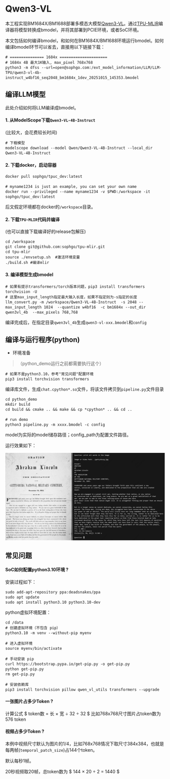# Qwen3-VL

本工程实现BM1684X/BM1688部署多模态大模型[Qwen3-VL](https://www.modelscope.cn/models/Qwen/Qwen3-VL-4B-Instruct)。通过[TPU-MLIR](https://github.com/sophgo/tpu-mlir)编译器将模型转换成bmodel，并将其部署到PCIE环境，或者SoC环境。

本文包括如何编译bmodel，和如何在BM1684X/BM1688环境运行bmodel。如何编译bmodel环节可以省去，直接用以下链接下载：

``` shell
# =============== 1684x =====================
# 1684x 4B 最大1K输入, max_pixel 768x768
python3 -m dfss --url=open@sophgo.com:/ext_model_information/LLM/LLM-TPU/qwen3-vl-4b-instruct_w4bf16_seq2048_bm1684x_1dev_20251015_145353.bmodel 

```


## 编译LLM模型

此处介绍如何将LLM编译成bmodel。

#### 1. 从ModelScope下载`Qwen3-VL-4B-Instruct`

(比较大，会花费较长时间)

``` shell
# 下载模型
modelscope download --model Qwen/Qwen3-VL-4B-Instruct --local_dir Qwen3-VL-4B-Instruct
```

#### 2. 下载docker，启动容器

``` shell
docker pull sophgo/tpuc_dev:latest

# myname1234 is just an example, you can set your own name
docker run --privileged --name myname1234 -v $PWD:/workspace -it sophgo/tpuc_dev:latest
```
后文假定环境都在docker的`/workspace`目录。

#### 2. 下载`TPU-MLIR`代码并编译

(也可以直接下载编译好的release包解压)

``` shell
cd /workspace
git clone git@github.com:sophgo/tpu-mlir.git
cd tpu-mlir
source ./envsetup.sh  #激活环境变量
./build.sh #编译mlir
```

#### 3. 编译模型生成bmodel

``` shell
# 如果有提示transformers/torch版本问题，pip3 install transformers torchvision -U
# 这里max_input_length指定最大输入长度，如果不指定则为-s指定的长度
llm_convert.py -m /workspace/Qwen3-VL-4B-Instruct  -s 2048 --max_input_length 1024  --quantize w4bf16  -c bm1684x --out_dir qwen3vl_4b  --max_pixels 768,768
```
编译完成后，在指定目录`qwen3vl_4b`生成`qwen3-vl-xxx.bmodel`和`config`

## 编译与运行程序(python)

* 环境准备
> （python_demo运行之前都需要执行这个）
``` shell
# 如果不是python3.10，参考"常见问题"配置环境
pip3 install torchvision transformers
```

编译库文件，生成`chat.cpython*.so`文件，将该文件拷贝到`pipeline.py`文件目录

``` shell
cd python_demo
mkdir build 
cd build && cmake .. && make && cp *cpython* .. && cd ..

# run demo
python3 pipeline.py -m xxxx.bmodel -c config 
```
model为实际的model储存路径；config_path为配置文件路径。

运行效果如下：

![](../../assets/qwen3vl.png)


## 常见问题

#### SoC如何配置python3.10环境 ?

安装过程如下：

``` shell
sudo add-apt-repository ppa:deadsnakes/ppa
sudo apt update
sudo apt install python3.10 python3.10-dev
```

python虚拟环境配置：

``` shell
cd /data
# 创建虚拟环境（不包含 pip）
python3.10 -m venv --without-pip myenv

# 进入虚拟环境
source myenv/bin/activate

# 手动安装 pip
curl https://bootstrap.pypa.io/get-pip.py -o get-pip.py
python get-pip.py
rm get-pip.py

# 安装依赖库
pip3 install torchvision pillow qwen_vl_utils transformers --upgrade

```

#### 一张图片占多少Token ?

计算公式 $ token数 = 长 × 宽 ÷ 32 ÷ 32 $
比如768x768尺寸图片占token数为576 token

#### 视频占多少Token ?

本例中视频尺寸默认为图片的1/4，比如768x768情况下取尺寸384x384，也就是每两帧(`temporal_patch_size`)占144个token。

默认每秒1帧。

20秒视频取20帧，总token数为 $ 144 × 20 ÷ 2 = 1440 $